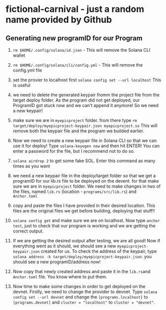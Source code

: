 # fictional-carnival - just a random name provided by Github

## Generating new programID for our Program

1. `rm $HOME/.config/solana/id.json` - This will remove the Solana CLI wallet

2. `rm $HOME/.config/solana/cli/config.yml` - This will remove the config.yml file

3. set the provier to localhost first `solana config set --url localhost` This is useful

4. we need to delete the generated keypair fromm the project file from the target deploy folder. As the program did not get deployed,
   our ProgramID got stuck now and we can't append it anymore! So we need a new keypair!

5. make sure we are in 	`myepicproject` folder. from there type `rm target/deploy/myepicproject-keypair.json myepicproject.so` This will remove
   both the keypair file and the program we builded earlier.

6. Now we need to create a new keypair file in Solana CLI so that we can use it for deploy! Type `solana-keyegen new` and then hit ENTER!
   You can enter a password for the file, but I recommend not to do so.

7. `solana airdrop 2` to get some fake SOL. Enter this command as many times as you want

8. we need a new keypair file in the deploy/target folder so that we get a programID for our lib.rs file to be deployed on the devent. for that make sure we are in `myepicproject` folder. We need to make changes in two of the files, named `lib.rs` (location - `programs/src/lib.rs`) and ``Anchor.toml``

9. copy and paste the files I have provided in their desired location. This files are the original files we get before building, deploying that stuff!!

10. `solana config get` and make sure we are on localhost. Now type `anchor test`, just to check that our program is working and we are getting the correct output.

11. If we are getting the desired output after testing, we are all good! Now if everything went as it should, we should see a new  `myepicproject-keypair.json` created       for us. To check the address of the keypair, type `solana address -k target/deploy/myepicproject-keypair.json`. you should see a new programID/address now!

12. Now copy that newly created address and paste it in the `lib.rs`and `Anchor.toml` file. You know where to put them.

13. Now time to make some changes in order to get deployed on the devnet. Firstly, we need to change the provider to devnet. Type 
    `solana config set --url devnet` and change the `[programs.localhost]` to `[programs.devnet]` and `cluster = "localhost"` to `cluster = "devnet"`.
